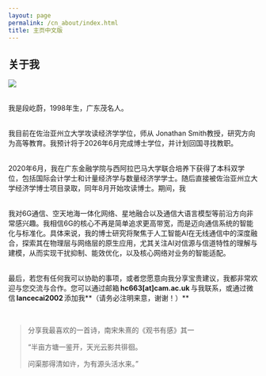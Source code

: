 ```yaml
---
layout: page
permalink: /cn_about/index.html
title: 主页中文版
---
```


## 关于我

<img src="https://yiweiduan98.github.io/professional_pic.jpg" class="floatpic"> 

<br>我是段屹蔚，1998年生，广东茂名人。

<br>我目前在佐治亚州立大学攻读经济学学位，师从 Jonathan Smith教授，研究方向为高等教育。我预计将于2026年6月完成博士学位，并计划回国寻找教职。

<br>2020年6月，我在广东金融学院与西阿拉巴马大学联合培养下获得了本科双学位，包括国际会计学士和计量经济学与数量经济学学士。随后直接被佐治亚州立大学经济学博士项目录取，同年8月开始攻读博士。期间，我

<br>我对6G通信、空天地海一体化网络、星地融合以及通信大语言模型等前沿方向非常感兴趣。我相信6G的核心不再是简单追求更高带宽，而是迈向通信系统的智能化与标准化。具体来说，我的博士研究将聚焦于人工智能AI在无线通信中的深度融合，探索其在物理层与网络层的原生应用，尤其关注AI对信源与信道特性的理解与建模，从而实现干扰抑制、能效优化，以及核心网络对业务的智能适配。

<br>最后，若您有任何我可以协助的事项，或者您愿意向我分享宝贵建议，我都非常欢迎与您交流与合作。您可以通过邮箱 **hc663[at]cam.ac.uk** 与我联系，或通过微信 **lancecai2002** 添加我**（请务必注明来意，谢谢！）**

<br>

> 分享我最喜欢的一首诗，南宋朱熹的《观书有感》其一
>
> “半亩方塘一鉴开，天光云影共徘徊。
>
> 问渠那得清如许，为有源头活水来。”
